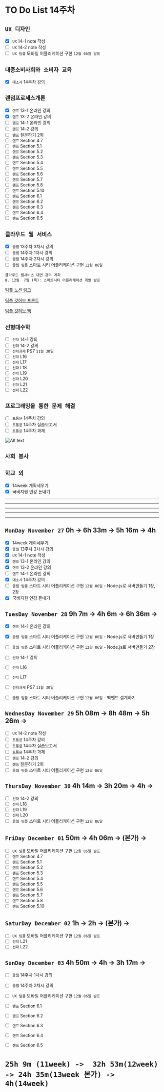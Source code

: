 # TO Do List 14주차

## `UX 디자인` 
- [x] `UX` 14-1 note 작성
- [ ] `UX` 14-2 note 작성
- [ ] `UX 팀플` 모바일 어플리케이션 구현 `12월 06일 발표`

## `대중소비사회와 소비자 교육`
- [x] `대소사` 14주차 강의

## `랜덤프로세스개론`
- [x] `랜프` 13-1 온라인 강의
- [x] `랜프` 13-2 온라인 강의
- [ ] `랜프` 14-1 온라인 강의
- [ ] `랜프` 14-2 강의
- [ ] `랜프` 질문하기 2회
- [ ] `랜프` Section 4.7
- [ ] `랜프` Section 5.1
- [ ] `랜프` Section 5.2
- [ ] `랜프` Section 5.3
- [ ] `랜프` Section 5.4
- [ ] `랜프` Section 5.5
- [ ] `랜프` Section 5.6
- [ ] `랜프` Section 5.7
- [ ] `랜프` Section 5.8
- [ ] `랜프` Section 5.10
- [ ] `랜프` Section 6.1
- [ ] `랜프` Section 6.2
- [ ] `랜프` Section 6.3
- [ ] `랜프` Section 6.4
- [ ] `랜프` Section 6.5

## `클라우드 웹 서비스`
- [x] `클웹` 13주차 3차시 강의
- [ ] `클웹` 14주차 1차시 강의
- [ ] `클웹` 14주차 2차시 강의
- [ ] `클웹 팀플` 스마트 시티 어플리케이션 구현 `12월 06일`

```
클라우드 웹서비스 대면 강의 계획
8. 12월  7일 (목): 스마트시티 어플리케이션 개발 발표
```
[팀플 노션 링크](https://www.notion.so/Cloud-Web-Service-Team-Project-cb7f98e2e37c43fd98b7937e0d5018c5)

[팀플 깃허브 프론트](https://github.com/woo4826/Cloud-Web-Service-SNS-web)

[팀플 깃허브 백](https://github.com/woo4826/Cloud-Web-Service-SNS-server)

## `선형대수학`
- [ ] `선대` 14-1 강의
- [ ] `선대` 14-2 강의
- [ ] `선대과제` PS7 `11월 30일` 
- [ ] `선대` L16
- [ ] `선대` L17
- [ ] `선대` L18
- [ ] `선대` L19
- [ ] `선대` L20
- [ ] `선대` L21
- [ ] `선대` L22

## `프로그래밍을 통한 문제 해결`
- [ ] `프통문` 14주차 강의
- [ ] `프통문` 14주차 실습보고서
- [ ] `프통문` 14주차 과제

![Alt text](%E1%84%91%E1%85%B3%E1%84%90%E1%85%A9%E1%86%BC%E1%84%86%E1%85%AE%E1%86%AB%E1%84%80%E1%85%A1%E1%86%BC%E1%84%8B%E1%85%B4%E1%84%80%E1%85%A8%E1%84%92%E1%85%AC%E1%86%A8%E1%84%89%E1%85%A5.png)

## `사회 봉사`

## `학교 외`
- [x] 14week 계획세우기
- [x] 국비지원 인강 돈내기

---
---
---
---
---

## `MonDay November 27` 0h -> 6h 33m -> 5h 16m -> 4h
- [x] 14week 계획세우기
- [x] `클웹` 13주차 3차시 강의
- [x] `UX` 14-1 note 작성
- [x] `랜프` 13-1 온라인 강의
- [x] `랜프` 13-2 온라인 강의
- [ ] `랜프` 14-1 온라인 강의
- [x] `대소사` 14주차 강의
- [ ] `클웹 팀플` 스마트 시티 어플리케이션 구현 `12월 06일` - Node.js로 서버만들기 1장, 2장
- [x] 국비지원 인강 돈내기

## `TuesDay November 28` 9h 7m -> 4h 6m -> 6h 36m ->
- [x] `랜프` 14-1 온라인 강의
- [x] `클웹 팀플` 스마트 시티 어플리케이션 구현 `12월 06일` - Node.js로 서버만들기 1장
- [ ] `클웹 팀플` 스마트 시티 어플리케이션 구현 `12월 06일` - Node.js로 서버만들기 2장

- [ ] `선대` 14-1 강의
- [ ] `선대` L16
- [ ] `선대` L17
- [ ] `선대과제` PS7 `11월 30일` 
- [ ] `클웹 팀플` 스마트 시티 어플리케이션 구현 `12월 06일` - 백엔드 설계하기

## `WednesDay November 29` 5h 08m -> 8h 48m -> 5h 26m ->
- [ ] `UX` 14-2 note 작성
- [ ] `프통문` 14주차 강의
- [ ] `프통문` 14주차 실습보고서
- [ ] `프통문` 14주차 과제
- [ ] `랜프` 14-2 강의
- [ ] `랜프` 질문하기 2회
- [ ] `클웹 팀플` 스마트 시티 어플리케이션 구현 `12월 06일`

## `ThursDay November 30` 4h 14m -> 3h 20m -> 4h ->
- [ ] `선대` 14-2 강의
- [ ] `선대` L18
- [ ] `선대` L19
- [ ] `선대` L20
- [ ] `클웹 팀플` 스마트 시티 어플리케이션 구현 `12월 06일`

## `FriDay December 01` 50m -> 4h 06m -> (본가) ->
- [ ] `UX 팀플` 모바일 어플리케이션 구현 `12월 06일 발표`
- [ ] `랜프` Section 4.7
- [ ] `랜프` Section 5.1
- [ ] `랜프` Section 5.2
- [ ] `랜프` Section 5.3
- [ ] `랜프` Section 5.4
- [ ] `랜프` Section 5.5
- [ ] `랜프` Section 5.6
- [ ] `랜프` Section 5.7
- [ ] `랜프` Section 5.8
- [ ] `랜프` Section 5.10

## `SaturDay December 02` 1h -> 2h -> (본가) ->
- [ ] `UX 팀플` 모바일 어플리케이션 구현 `12월 06일 발표`
- [ ] `선대` L21
- [ ] `선대` L22

## `SunDay December 03` 4h 50m -> 4h -> 3h 17m ->
- [ ] `클웹` 14주차 1차시 강의
- [ ] `클웹` 14주차 2차시 강의
- [ ] `UX 팀플` 모바일 어플리케이션 구현 `12월 06일 발표`
- [ ] `랜프` Section 6.1
- [ ] `랜프` Section 6.2
- [ ] `랜프` Section 6.3
- [ ] `랜프` Section 6.4
- [ ] `랜프` Section 6.5


# `25h 9m (11week) ->  32h 53m(12week) -> 24h 35m(13week 본가) -> 4h(14week)`
